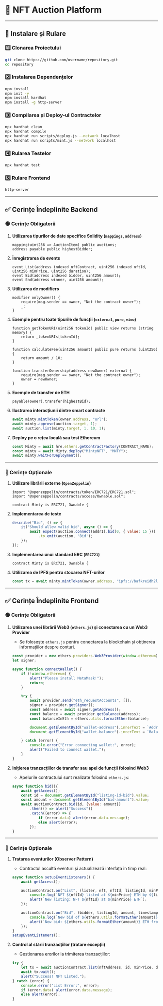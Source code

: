 # 🎯 NFT Auction Platform
---
## 🚀 Instalare și Rulare

### 1️⃣ **Clonarea Proiectului**
```bash
git clone https://github.com/username/repository.git
cd repository
```

### 2️⃣ **Instalarea Dependențelor**
```bash
npm install
npm init -y
npm install hardhat
npm install -g http-server
```

### 3️⃣ **Compilarea și Deploy-ul Contractelor**
```bash
npx hardhat clean
npx hardhat compile
npx hardhat run scripts/deploy.js --network localhost
npx hardhat run scripts/mint.js --network localhost
```

### 4️⃣ **Rularea Testelor**
```bash
npx hardhat test
```

### 5️⃣ **Rulare Frontend**
```bash
http-server
```
---
## ✅ Cerințe Îndeplinite Backend

### 🟢 **Cerințe Obligatorii**

1. **Utilizarea tipurilor de date specifice Solidity (`mappings`, `address`)**  
   ```solidity
   mapping(uint256 => AuctionItem) public auctions;
   address payable public highestBidder;
   ```

2. **Înregistrarea de events**  
   ```solidity
   event List(address indexed nftContract, uint256 indexed nftId, uint256 minPrice, uint256 duration);
   event Bid(address indexed bidder, uint256 amount);
   event End(address winner, uint256 amount);
   ```

3. **Utilizarea de modifiers**  
   ```solidity
   modifier onlyOwner() {
       require(msg.sender == owner, "Not the contract owner");
       _;
   }
   ```

4. **Exemple pentru toate tipurile de funcții (`external`, `pure`, `view`)**  
   ```solidity
   function getTokenURI(uint256 tokenId) public view returns (string memory) {
       return _tokenURIs[tokenId];
   }

   function calculateFee(uint256 amount) public pure returns (uint256) {
       return amount / 10; 
   }

   function transferOwnership(address newOwner) external {
       require(msg.sender == owner, "Not the contract owner");
       owner = newOwner;
   }
   ```

5. **Exemple de transfer de ETH**  
   ```solidity
   payable(owner).transfer(highestBid);
   ```

6. **Ilustrarea interacțiunii dintre smart contracte**  
   ```javascript
   await minty.mintToken(owner.address, "url");
   await minty.approve(auction.target, 1);
   await auction.list(minty.target, 1, 10, 1);
   ```

7. **Deploy pe o rețea locală sau test Ethereum**  
   ```javascript
   const Minty = await hre.ethers.getContractFactory(CONTRACT_NAME);
   const minty = await Minty.deploy("MintyNFT", "MNTY"); 
   await minty.waitForDeployment();
   ```

---

### 🔵 **Cerințe Opționale**

1. **Utilizare librării externe (`OpenZeppelin`)**  
   ```solidity
   import "@openzeppelin/contracts/token/ERC721/ERC721.sol";
   import "@openzeppelin/contracts/access/Ownable.sol";

   contract Minty is ERC721, Ownable {
   ```

2. **Implementarea de teste**  
   ```javascript
   describe("Bid", () => {
       it("Should allow valid bid", async () => {
           await expect(auction.connect(addr1).bid(0, { value: 15 }))
               .to.emit(auction, 'Bid');
       });
   });
   ```

3. **Implementarea unui standard ERC (`ERC721`)**  
   ```solidity
   contract Minty is ERC721, Ownable {
   ```

4. **Utilizarea de IPFS pentru stocarea NFT-urilor**  
   ```javascript
   const tx = await minty.mintToken(owner.address, "ipfs://bafkreidh2l3vzvpp5x3bgvgy4sdq7xt44b33rqacnnvgrxldbgvii4abgm");
   ```
---
## ✅ Cerințe Îndeplinite Frontend

### 🟢 **Cerințe Obligatorii**

1. **Utilizarea unei librării Web3 (`ethers.js`) și conectarea cu un Web3 Provider**  
   - Se folosește `ethers.js` pentru conectarea la blockchain și obținerea informațiilor despre conturi.
   ```javascript
   const provider = new ethers.providers.Web3Provider(window.ethereum);
   let signer;

   async function connectWallet() {
       if (!window.ethereum) {
           alert("Please install MetaMask!");
           return;
       }

       try {
           await provider.send("eth_requestAccounts", []);
           signer = provider.getSigner();
           const address = await signer.getAddress();
           const balance = await provider.getBalance(address);
           const balanceInEth = ethers.utils.formatEther(balance);

           document.getElementById("wallet-address").innerText = `Address: ${address}`;
           document.getElementById("wallet-balance").innerText = `Balance: ${balanceInEth} ETH`;

       } catch (error) {
           console.error("Error connecting wallet:", error);
           alert("Failed to connect wallet.");
       }
   }
   ```

2. **Inițierea tranzacțiilor de transfer sau apel de funcții folosind Web3**  
   - Apelurile contractului sunt realizate folosind `ethers.js`:
   ```javascript
   async function bid(){
       await getAccess();
       const id = document.getElementById("listing-id-bid").value;
       const amount = document.getElementById("bid-amount").value;
       await auctionContract.bid(id, {value: amount})
           .then(() => alert("Success"))
           .catch((error) => {
               if (error.data) alert(error.data.message);
               else alert(error);
           });
   }
   ```
---

### 🔵 **Cerințe Opționale**

1. **Tratarea eventurilor (Observer Pattern)**  
   - Contractul ascultă eventuri și actualizează interfața în timp real:
   ```javascript
   async function setupEventListeners() {
       await getAccess();

       auctionContract.on("List", (lister, nft, nftId, listingId, minPrice, endTime, timestamp) => {
           console.log(`NFT ${nftId} listed at ${minPrice} ETH by ${lister}`);
           alert(`New listing: NFT ${nftId} at ${minPrice} ETH`);
       });

       auctionContract.on("Bid", (bidder, listingId, amount, timestamp) => {
           console.log(`New bid of ${ethers.utils.formatEther(amount)} ETH from ${bidder} on listing ${listingId}`);
           alert(`New bid: ${ethers.utils.formatEther(amount)} ETH from ${bidder}`);
       });
   }
   setupEventListeners();
   ```

2. **Control al stării tranzacțiilor (tratare excepții)**  
   - Gestionarea erorilor la trimiterea tranzacțiilor:
   ```javascript
   try {
       let tx = await auctionContract.list(nftAddress, id, minPrice, duration);
       await tx.wait();
       alert("Success! NFT Listed.");
   } catch (error) {
       console.error("List Error:", error);
       if (error.data) alert(error.data.message);
       else alert(error);
   }
   ```

